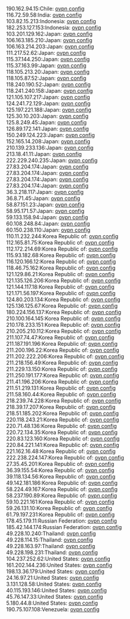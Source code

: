 190.162.94.15:Chile: [ovpn config](vpn/190_162_94_15.ovpn)  
116.72.59.58:India: [ovpn config](vpn/116_72_59_58.ovpn)  
103.82.15.213:Indonesia: [ovpn config](vpn/103_82_15_213.ovpn)  
182.253.127.153:Indonesia: [ovpn config](vpn/182_253_127_153.ovpn)  
103.201.129.162:Japan: [ovpn config](vpn/103_201_129_162.ovpn)  
106.163.185.210:Japan: [ovpn config](vpn/106_163_185_210.ovpn)  
106.163.214.203:Japan: [ovpn config](vpn/106_163_214_203.ovpn)  
111.217.52.62:Japan: [ovpn config](vpn/111_217_52_62.ovpn)  
115.37.144.250:Japan: [ovpn config](vpn/115_37_144_250.ovpn)  
115.37.163.99:Japan: [ovpn config](vpn/115_37_163_99.ovpn)  
118.105.213.20:Japan: [ovpn config](vpn/118_105_213_20.ovpn)  
118.105.87.52:Japan: [ovpn config](vpn/118_105_87_52.ovpn)  
118.240.190.52:Japan: [ovpn config](vpn/118_240_190_52.ovpn)  
118.241.240.158:Japan: [ovpn config](vpn/118_241_240_158.ovpn)  
121.105.107.217:Japan: [ovpn config](vpn/121_105_107_217.ovpn)  
124.241.72.129:Japan: [ovpn config](vpn/124_241_72_129.ovpn)  
125.197.221.188:Japan: [ovpn config](vpn/125_197_221_188.ovpn)  
125.30.10.203:Japan: [ovpn config](vpn/125_30_10_203.ovpn)  
125.8.249.45:Japan: [ovpn config](vpn/125_8_249_45.ovpn)  
126.89.172.141:Japan: [ovpn config](vpn/126_89_172_141.ovpn)  
150.249.124.223:Japan: [ovpn config](vpn/150_249_124_223.ovpn)  
152.165.14.208:Japan: [ovpn config](vpn/152_165_14_208.ovpn)  
210.139.233.136:Japan: [ovpn config](vpn/210_139_233_136.ovpn)  
213.18.41.11:Japan: [ovpn config](vpn/213_18_41_11.ovpn)  
222.229.240.235:Japan: [ovpn config](vpn/222_229_240_235.ovpn)  
27.83.204.174:Japan: [ovpn config](vpn/27_83_204_174.ovpn)  
27.83.204.174:Japan: [ovpn config](vpn/27_83_204_174.ovpn)  
27.83.204.174:Japan: [ovpn config](vpn/27_83_204_174.ovpn)  
27.83.204.174:Japan: [ovpn config](vpn/27_83_204_174.ovpn)  
36.3.218.117:Japan: [ovpn config](vpn/36_3_218_117.ovpn)  
36.8.71.45:Japan: [ovpn config](vpn/36_8_71_45.ovpn)  
58.87.151.23:Japan: [ovpn config](vpn/58_87_151_23.ovpn)  
58.95.171.57:Japan: [ovpn config](vpn/58_95_171_57.ovpn)  
59.133.158.94:Japan: [ovpn config](vpn/59_133_158_94.ovpn)  
60.108.248.84:Japan: [ovpn config](vpn/60_108_248_84.ovpn)  
60.150.238.110:Japan: [ovpn config](vpn/60_150_238_110.ovpn)  
110.11.232.244:Korea Republic of: [ovpn config](vpn/110_11_232_244.ovpn)  
112.165.81.75:Korea Republic of: [ovpn config](vpn/112_165_81_75.ovpn)  
112.172.214.69:Korea Republic of: [ovpn config](vpn/112_172_214_69.ovpn)  
115.93.182.68:Korea Republic of: [ovpn config](vpn/115_93_182_68.ovpn)  
116.120.166.12:Korea Republic of: [ovpn config](vpn/116_120_166_12.ovpn)  
118.46.75.162:Korea Republic of: [ovpn config](vpn/118_46_75_162.ovpn)  
121.129.86.21:Korea Republic of: [ovpn config](vpn/121_129_86_21.ovpn)  
121.135.126.206:Korea Republic of: [ovpn config](vpn/121_135_126_206.ovpn)  
121.144.117.18:Korea Republic of: [ovpn config](vpn/121_144_117_18.ovpn)  
121.171.56.197:Korea Republic of: [ovpn config](vpn/121_171_56_197.ovpn)  
124.80.203.134:Korea Republic of: [ovpn config](vpn/124_80_203_134.ovpn)  
125.136.125.67:Korea Republic of: [ovpn config](vpn/125_136_125_67.ovpn)  
180.224.156.137:Korea Republic of: [ovpn config](vpn/180_224_156_137.ovpn)  
210.100.164.145:Korea Republic of: [ovpn config](vpn/210_100_164_145.ovpn)  
210.178.233.151:Korea Republic of: [ovpn config](vpn/210_178_233_151.ovpn)  
210.205.210.112:Korea Republic of: [ovpn config](vpn/210_205_210_112.ovpn)  
211.107.74.47:Korea Republic of: [ovpn config](vpn/211_107_74_47.ovpn)  
211.187.191.196:Korea Republic of: [ovpn config](vpn/211_187_191_196.ovpn)  
211.200.196.22:Korea Republic of: [ovpn config](vpn/211_200_196_22.ovpn)  
211.202.222.206:Korea Republic of: [ovpn config](vpn/211_202_222_206.ovpn)  
211.218.156.49:Korea Republic of: [ovpn config](vpn/211_218_156_49.ovpn)  
211.229.13.150:Korea Republic of: [ovpn config](vpn/211_229_13_150.ovpn)  
211.250.191.177:Korea Republic of: [ovpn config](vpn/211_250_191_177.ovpn)  
211.41.196.206:Korea Republic of: [ovpn config](vpn/211_41_196_206.ovpn)  
211.51.219.131:Korea Republic of: [ovpn config](vpn/211_51_219_131.ovpn)  
211.58.160.44:Korea Republic of: [ovpn config](vpn/211_58_160_44.ovpn)  
218.239.74.228:Korea Republic of: [ovpn config](vpn/218_239_74_228.ovpn)  
218.39.17.207:Korea Republic of: [ovpn config](vpn/218_39_17_207.ovpn)  
218.51.185.202:Korea Republic of: [ovpn config](vpn/218_51_185_202.ovpn)  
220.118.243.21:Korea Republic of: [ovpn config](vpn/220_118_243_21.ovpn)  
220.71.48.136:Korea Republic of: [ovpn config](vpn/220_71_48_136.ovpn)  
220.72.134.35:Korea Republic of: [ovpn config](vpn/220_72_134_35.ovpn)  
220.83.123.160:Korea Republic of: [ovpn config](vpn/220_83_123_160.ovpn)  
220.84.221.141:Korea Republic of: [ovpn config](vpn/220_84_221_141.ovpn)  
221.162.16.48:Korea Republic of: [ovpn config](vpn/221_162_16_48.ovpn)  
222.238.224.147:Korea Republic of: [ovpn config](vpn/222_238_224_147.ovpn)  
27.35.45.201:Korea Republic of: [ovpn config](vpn/27_35_45_201.ovpn)  
36.39.155.54:Korea Republic of: [ovpn config](vpn/36_39_155_54.ovpn)  
39.118.134.56:Korea Republic of: [ovpn config](vpn/39_118_134_56.ovpn)  
49.142.181.186:Korea Republic of: [ovpn config](vpn/49_142_181_186.ovpn)  
58.224.49.167:Korea Republic of: [ovpn config](vpn/58_224_49_167.ovpn)  
58.237.190.89:Korea Republic of: [ovpn config](vpn/58_237_190_89.ovpn)  
59.10.221.161:Korea Republic of: [ovpn config](vpn/59_10_221_161.ovpn)  
59.26.131.10:Korea Republic of: [ovpn config](vpn/59_26_131_10.ovpn)  
61.79.197.231:Korea Republic of: [ovpn config](vpn/61_79_197_231.ovpn)  
178.45.179.11:Russian Federation: [ovpn config](vpn/178_45_179_11.ovpn)  
185.42.144.174:Russian Federation: [ovpn config](vpn/185_42_144_174.ovpn)  
49.228.10.240:Thailand: [ovpn config](vpn/49_228_10_240.ovpn)  
49.228.114.15:Thailand: [ovpn config](vpn/49_228_114_15.ovpn)  
49.228.163.97:Thailand: [ovpn config](vpn/49_228_163_97.ovpn)  
49.228.198.231:Thailand: [ovpn config](vpn/49_228_198_231.ovpn)  
104.237.252.62:United States: [ovpn config](vpn/104_237_252_62.ovpn)  
161.202.144.236:United States: [ovpn config](vpn/161_202_144_236.ovpn)  
198.13.36.179:United States: [ovpn config](vpn/198_13_36_179.ovpn)  
24.16.97.21:United States: [ovpn config](vpn/24_16_97_21.ovpn)  
3.131.128.58:United States: [ovpn config](vpn/3_131_128_58.ovpn)  
40.115.193.146:United States: [ovpn config](vpn/40_115_193_146.ovpn)  
45.76.147.33:United States: [ovpn config](vpn/45_76_147_33.ovpn)  
5.180.44.8:United States: [ovpn config](vpn/5_180_44_8.ovpn)  
190.75.107.108:Venezuela: [ovpn config](vpn/190_75_107_108.ovpn)  
